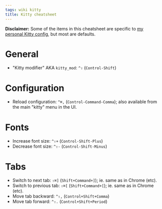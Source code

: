 ```yaml
---
tags: wiki kitty
title: Kitty cheatsheet
---
```


**Disclaimer:** Some of the items in this cheatsheet are specific to [my personal Kitty config](https://github.com/wincent/wincent/blob/main/aspects/dotfiles/templates/.config/kitty/kitty.conf.erb), but most are defaults.

# General

- "Kitty modifier" AKA `kitty_mod`: `^⇧` (`Control-Shift`)

# Configuration

- Reload configuration: `^⌘,` (`Control-Command-Comma`); also available from the main "kitty" menu in the UI.

# Fonts

- Increase font size: `^⇧+` (`Control-Shift-Plus`)
- Decrease font size: `^⇧-` (`Control-Shift-Minus`)

# Tabs

- Switch to next tab: `⇧⌘]` (`Shift+Command+]`); ie. same as in Chrome (etc).
- Switch to previous tab: `⇧⌘[` (`Shift+Command+[`); ie. same as in Chrome (etc).
- Move tab backward: `^⇧,` (`Control+Shift+Comma`)
- Move tab forward: `^⇧.` (`Control+Shift+Period`)
